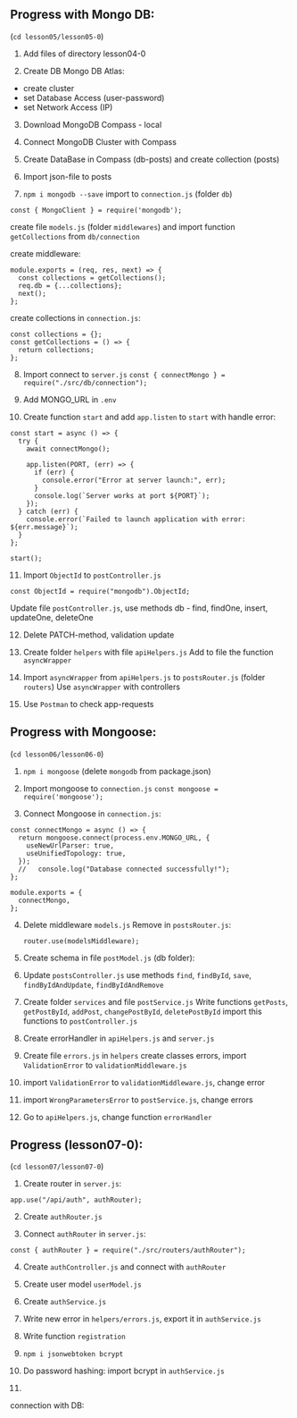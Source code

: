 ## Progress with Mongo DB:

(`cd lesson05/lesson05-0`)

1. Add files of directory lesson04-0

2. Create DB Mongo DB Atlas:

- create cluster
- set Database Access (user-password)
- set Network Access (IP)

3. Download MongoDB Compass - local

4. Connect MongoDB Cluster with Compass

5. Create DataBase in Compass (db-posts) and create collection (posts)

6. Import json-file to posts

7. `npm i mongodb --save`
   import to `connection.js` (folder `db`)

```
const { MongoClient } = require('mongodb');
```

create file `models.js` (folder `middlewares`) and import function `getCollections` from `db/connection`

create middleware:

```
module.exports = (req, res, next) => {
  const collections = getCollections();
  req.db = {...collections};
  next();
};
```

create collections in `connection.js`:

```
const collections = {};
const getCollections = () => {
  return collections;
};
```

8. Import connect to `server.js`
   `const { connectMongo } = require("./src/db/connection");`

9. Add MONGO_URL in `.env`

10. Create function `start` and add `app.listen` to `start` with handle error:

```
const start = async () => {
  try {
    await connectMongo();

    app.listen(PORT, (err) => {
      if (err) {
        console.error("Error at server launch:", err);
      }
      console.log(`Server works at port ${PORT}`);
    });
  } catch (err) {
    console.error(`Failed to launch application with error: ${err.message}`);
  }
};

start();
```

11. Import `ObjectId` to `postController.js`

```
const ObjectId = require("mongodb").ObjectId;
```

Update file `postController.js`, use methods db - find, findOne, insert, updateOne, deleteOne

12. Delete PATCH-method, validation update

13. Create folder `helpers` with file `apiHelpers.js`
    Add to file the function `asyncWrapper`

14. Import `asyncWrapper` from `apiHelpers.js` to `postsRouter.js` (folder `routers`)
    Use `asyncWrapper` with controllers

15. Use `Postman` to check app-requests

## Progress with Mongoose:

(`cd lesson06/lesson06-0`)

1. `npm i mongoose` (delete `mongodb` from package.json)

2. Import mongoose to `connection.js`
   `const mongoose = require('mongoose');`

3. Connect Mongoose in `connection.js`:

```
const connectMongo = async () => {
  return mongoose.connect(process.env.MONGO_URL, {
    useNewUrlParser: true,
    useUnifiedTopology: true,
  });
  //   console.log("Database connected successfully!");
};

module.exports = {
  connectMongo,
};
```

4. Delete middleware `models.js`
   Remove in `postsRouter.js`:

   ```const modelsMiddleware = require("../middlewares/models");
   router.use(modelsMiddleware);
   ```

5. Create schema in file `postModel.js` (db folder):

6. Update `postsController.js`
   use methods `find`, `findById`, `save`, `findByIdAndUpdate`, `findByIdAndRemove`

7. Create folder `services` and file `postService.js`
   Write functions `getPosts`, `getPostById`, `addPost`, `changePostById`, `deletePostById`
   import this functions to `postController.js`

8. Create errorHandler in `apiHelpers.js` and `server.js`

9. Create file `errors.js` in `helpers`
   create classes errors,
   import `ValidationError` to `validationMiddleware.js`

10. import `ValidationError` to `validationMiddleware.js`, change error

11. import `WrongParametersError` to `postService.js`, change errors

12. Go to `apiHelpers.js`, change function `errorHandler`

## Progress (lesson07-0):

(`cd lesson07/lesson07-0`)

1. Create router in `server.js`:

```
app.use("/api/auth", authRouter);
```

2. Create `authRouter.js`

3. Connect `authRouter` in `server.js`:

```
const { authRouter } = require("./src/routers/authRouter");
```

4. Create `authController.js` and connect with `authRouter`

5. Create user model `userModel.js`

6. Create `authService.js`

7. Write new error in `helpers/errors.js`, export it in `authService.js`

8. Write function `registration`

9. `npm i jsonwebtoken bcrypt`

10. Do password hashing:
    import bcrypt in `authService.js`

11.

connection with DB:
